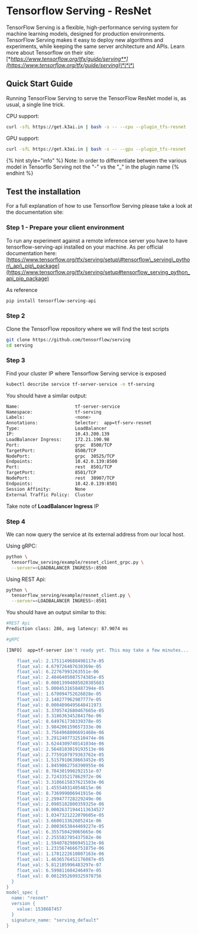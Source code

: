 # Tensorflow Serving - ResNet

TensorFlow Serving is a flexible, high-performance serving system for machine learning models, designed for production environments. TensorFlow Serving makes it easy to deploy new algorithms and experiments, while keeping the same server architecture and APIs. Learn more about Tensorflow on their site: [**https://www.tensorflow.org/tfx/guide/serving**](https://www.tensorflow.org/tfx/guide/serving)\*\*\*\*

## Quick Start Guide

Running TensorFlow Serving to serve the TensorFlow ResNet model is, as usual, a single line trick.

CPU support:

```bash
curl -sfL https://get.k3ai.in | bash -s -- --cpu --plugin_tfs-resnet
```

GPU support:

```bash
curl -sfL https://get.k3ai.in | bash -s -- --gpu --plugin_tfs-resnet
```

{% hint style="info" %}
Note: In order to differentiate between the various model in Tensorflo Serving not the "-" vs the "\_" in the plugin name
{% endhint %}

## Test the installation

For a full explanation of how to use Tensorflow Serving please take a look at the documentation site: 

### Step 1 - Prepare your client environment

To run any experiment against a remote inference server you have to have tensorflow-serving-api installed on your machine. As per official documentation here:[https://www.tensorflow.org/tfx/serving/setup\#tensorflow\_serving\_python\_api\_pip\_package](https://www.tensorflow.org/tfx/serving/setup#tensorflow_serving_python_api_pip_package)

As reference

```bash
pip install tensorflow-serving-api
```

### Step 2

Clone the TensorFlow repository where we will find the test scripts

```bash
git clone https://github.com/tensorflow/serving
cd serving
```

### Step 3

Find your cluster IP where Tensorflow Serving service is exposed

```bash
kubectl describe service tf-server-service -n tf-serving
```

You should have a similar output:

```bash
Name:                     tf-server-service
Namespace:                tf-serving
Labels:                   <none>
Annotations:              Selector:  app=tf-serv-resnet
Type:                     LoadBalancer
IP:                       10.43.200.139
LoadBalancer Ingress:     172.21.190.98
Port:                     grpc  8500/TCP
TargetPort:               8500/TCP
NodePort:                 grpc  30525/TCP
Endpoints:                10.42.0.139:8500
Port:                     rest  8501/TCP
TargetPort:               8501/TCP
NodePort:                 rest  30907/TCP
Endpoints:                10.42.0.139:8501
Session Affinity:         None
External Traffic Policy:  Cluster
```

Take note of **LoadBalancer Ingress** IP

### Step 4

We can now query the service at its external address from our local host.

Using gRPC:

```bash
python \
  tensorflow_serving/example/resnet_client_grpc.py \
  --server=<LOADBALANCER INGRESS>:8500
```

Using REST Api:

```bash
python \
  tensorflow_serving/example/resnet_client.py \
  --server=<LOADBALANCER INGRESS>:8501
```

You should have an output similar to this:

```bash
#REST Api
Prediction class: 286, avg latency: 87.9074 ms

#gRPC

[INFO]  app=tf-server isn't ready yet. This may take a few minutes...                                    ││ kubeflow     metadata-envoy-deployment-6d776695d9-24xc7       ●  1/1          3 Running      5  11  │

    float_val: 2.1751149688498117e-05
    float_val: 4.679726407630369e-05
    float_val: 6.22767993263551e-06
    float_val: 2.4046405087574385e-05
    float_val: 0.00013994085020385683
    float_val: 5.0004531658487394e-05
    float_val: 1.670094752626028e-05
    float_val: 2.148277962987777e-05
    float_val: 0.0004090495640411973
    float_val: 3.3705742680467665e-05
    float_val: 3.318636345284176e-06
    float_val: 8.649761730339378e-05
    float_val: 3.984206159657333e-06
    float_val: 3.7564968806691468e-06
    float_val: 3.2912407732510474e-06
    float_val: 3.6244309740141034e-06
    float_val: 2.5648103019193513e-06
    float_val: 2.7759107979363762e-05
    float_val: 1.5157910638663452e-05
    float_val: 1.8459862758390955e-06
    float_val: 8.704301990292151e-07
    float_val: 2.724335217862972e-06
    float_val: 3.3186615837621503e-06
    float_val: 1.455540314054815e-06
    float_val: 8.736999006941915e-06
    float_val: 2.299477728229249e-06
    float_val: 2.0985182800359325e-06
    float_val: 0.00026371944113634527
    float_val: 1.0347321222070605e-05
    float_val: 3.660013362605241e-06
    float_val: 2.0003653844469227e-05
    float_val: 6.355750429065665e-06
    float_val: 2.255582785437582e-06
    float_val: 1.5940782986945123e-06
    float_val: 1.2315674666751875e-06
    float_val: 1.1781222610807163e-06
    float_val: 1.4636576452176087e-05
    float_val: 5.812105996483297e-07
    float_val: 6.599811604246497e-05
    float_val: 0.0012952699325978756
  }
}
model_spec {
  name: "resnet"
  version {
    value: 1538687457
  }
  signature_name: "serving_default"
}

```

